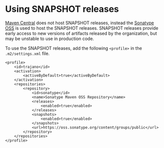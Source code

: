 Using SNAPSHOT releases
=======================

[Maven Central][] does not host SNAPSHOT releases, instead  the 
[Sonatype OSS][] is used to host the SNAPSHOT releases.  SNAPSHOT releases
provide early access to new versions of artifacts released by the organization,
but may be unstable to use in production code.

To use the SNAPSHOT releases, add the following `<profile>` in the
`.m2/settings.xml` file.

    <profile>
        <id>trajano</id>
        <activation>
            <activeByDefault>true</activeByDefault>
        </activation>
        <repositories>
            <repository>
                <id>sonatype</id>
                <name>Sonatype Maven OSS Repository</name>
                <releases>
                    <enabled>true</enabled>
                </releases>
                <snapshots>
                    <enabled>true</enabled>
                </snapshots>
                <url>https://oss.sonatype.org/content/groups/public</url>
            </repository>
        </repositories>
    </profile>

[Sonatype OSS]: http://oss.sonatype.org/
[Maven Central]: http://search.maven.org/
